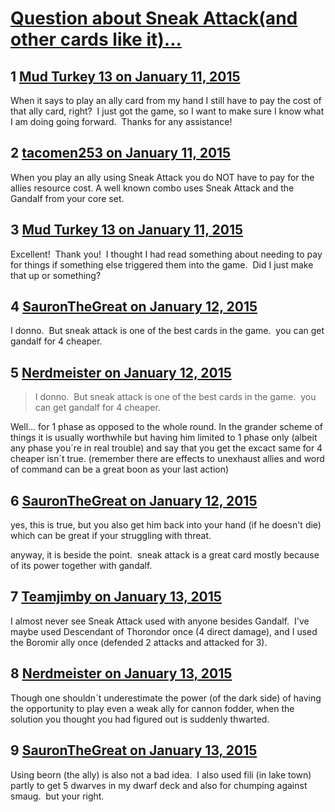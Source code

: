# [Question about Sneak Attack(and other cards like it)...](https://community.fantasyflightgames.com/topic/131506-question-about-sneak-attackand-other-cards-like-it/)

## 1 [Mud Turkey 13 on January 11, 2015](https://community.fantasyflightgames.com/topic/131506-question-about-sneak-attackand-other-cards-like-it/?do=findComment&comment=1401126)

When it says to play an ally card from my hand I still have to pay the cost of that ally card, right?  I just got the game, so I want to make sure I know what I am doing going forward.  Thanks for any assistance!

## 2 [tacomen253 on January 11, 2015](https://community.fantasyflightgames.com/topic/131506-question-about-sneak-attackand-other-cards-like-it/?do=findComment&comment=1401135)

When you play an ally using Sneak Attack you do NOT have to pay for the allies resource cost. A well known combo uses Sneak Attack and the Gandalf from your core set.

## 3 [Mud Turkey 13 on January 11, 2015](https://community.fantasyflightgames.com/topic/131506-question-about-sneak-attackand-other-cards-like-it/?do=findComment&comment=1401150)

Excellent!  Thank you!  I thought I had read something about needing to pay for things if something else triggered them into the game.  Did I just make that up or something?

## 4 [SauronTheGreat on January 12, 2015](https://community.fantasyflightgames.com/topic/131506-question-about-sneak-attackand-other-cards-like-it/?do=findComment&comment=1403436)

I donno.  But sneak attack is one of the best cards in the game.  you can get gandalf for 4 cheaper.

## 5 [Nerdmeister on January 12, 2015](https://community.fantasyflightgames.com/topic/131506-question-about-sneak-attackand-other-cards-like-it/?do=findComment&comment=1403503)

> I donno.  But sneak attack is one of the best cards in the game.  you can get gandalf for 4 cheaper.

Well... for 1 phase as opposed to the whole round. In the grander scheme of things it is usually worthwhile but having him limited to 1 phase only (albeit any phase you´re in real trouble) and say that you get the excact same for 4 cheaper isn´t true. (remember there are effects to unexhaust allies and word of command can be a great boon as your last action)

## 6 [SauronTheGreat on January 12, 2015](https://community.fantasyflightgames.com/topic/131506-question-about-sneak-attackand-other-cards-like-it/?do=findComment&comment=1403570)

yes, this is true, but you also get him back into your hand (if he doesn't die) which can be great if your struggling with threat.

anyway, it is beside the point.  sneak attack is a great card mostly because of its power together with gandalf.

## 7 [Teamjimby on January 13, 2015](https://community.fantasyflightgames.com/topic/131506-question-about-sneak-attackand-other-cards-like-it/?do=findComment&comment=1403589)

I almost never see Sneak Attack used with anyone besides Gandalf.  I've maybe used Descendant of Thorondor once (4 direct damage), and I used the Boromir ally once (defended 2 attacks and attacked for 3).

## 8 [Nerdmeister on January 13, 2015](https://community.fantasyflightgames.com/topic/131506-question-about-sneak-attackand-other-cards-like-it/?do=findComment&comment=1403596)

Though one shouldn´t underestimate the power (of the dark side) of having the opportunity to play even a weak ally for cannon fodder, when the solution you thought you had figured out is suddenly thwarted.

## 9 [SauronTheGreat on January 13, 2015](https://community.fantasyflightgames.com/topic/131506-question-about-sneak-attackand-other-cards-like-it/?do=findComment&comment=1405062)

Using beorn (the ally) is also not a bad idea.  I also used fili (in lake town) partly to get 5 dwarves in my dwarf deck and also for chumping against smaug.  but your right.  

